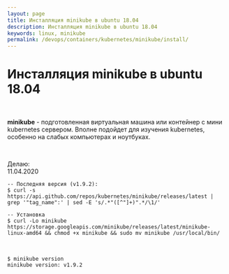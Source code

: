 ```yaml
---
layout: page
title: Инсталляция minikube в ubuntu 18.04
description: Инсталляция minikube в ubuntu 18.04
keywords: linux, minikube
permalink: /devops/containers/kubernetes/minikube/install/
---
```


# Инсталляция minikube в ubuntu 18.04

<br/>

**minikube** - подготовленная виртуальная машина или контейнер с мини kubernetes сервером.
Вполне подойдет для изучения kubernetes, особенно на слабых компьютерах и ноутбуках.

<br/>

Делаю:  
11.04.2020

```shell
-- Последняя версия (v1.9.2):
$ curl -s https://api.github.com/repos/kubernetes/minikube/releases/latest | grep '"tag_name":' | sed -E 's/.*"([^"]+)".*/\1/'

-- Установка
$ curl -Lo minikube https://storage.googleapis.com/minikube/releases/latest/minikube-linux-amd64 && chmod +x minikube && sudo mv minikube /usr/local/bin/

```

<br/>

```
$ minikube version
minikube version: v1.9.2
```